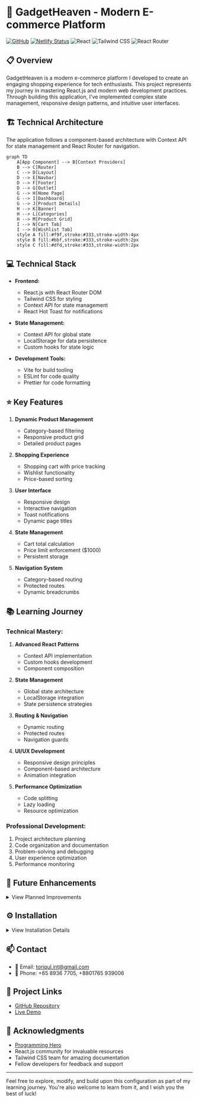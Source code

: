 # 🚀 GadgetHeaven - Modern E-commerce Platform

[![GitHub](https://img.shields.io/badge/GitHub-GadgetHeaven-blue?style=flat&logo=github)](https://github.com/programming-hero-web-course-4/b10a8-gadget-heaven-TheToriqul)
[![Netlify Status](https://api.netlify.com/api/v1/badges/your-badge-id/deploy-status)](https://ph-gadget-heaven.netlify.app/)
![React](https://img.shields.io/badge/React-18.2.0-blue?style=flat&logo=react)
![Tailwind CSS](https://img.shields.io/badge/Tailwind_CSS-3.3.0-38B2AC?style=flat&logo=tailwind-css)
![React Router](https://img.shields.io/badge/React_Router-6.10.0-CA4245?style=flat&logo=react-router)

## 📋 Overview

GadgetHeaven is a modern e-commerce platform I developed to create an engaging shopping experience for tech enthusiasts. This project represents my journey in mastering React.js and modern web development practices. Through building this application, I've implemented complex state management, responsive design patterns, and intuitive user interfaces.

## 🏗 Technical Architecture

The application follows a component-based architecture with Context API for state management and React Router for navigation.

```mermaid
graph TD
    A[App Component] --> B[Context Providers]
    B --> C[Router]
    C --> D[Layout]
    D --> E[Navbar]
    D --> F[Footer]
    D --> G[Outlet]
    G --> H[Home Page]
    G --> I[Dashboard]
    G --> J[Product Details]
    H --> K[Banner]
    H --> L[Categories]
    H --> M[Product Grid]
    I --> N[Cart Tab]
    I --> O[Wishlist Tab]
    style A fill:#f9f,stroke:#333,stroke-width:4px
    style B fill:#bbf,stroke:#333,stroke-width:2px
    style C fill:#dfd,stroke:#333,stroke-width:2px
```

## 💻 Technical Stack

- **Frontend:**
  - React.js with React Router DOM
  - Tailwind CSS for styling
  - Context API for state management
  - React Hot Toast for notifications

- **State Management:**
  - Context API for global state
  - LocalStorage for data persistence
  - Custom hooks for state logic

- **Development Tools:**
  - Vite for build tooling
  - ESLint for code quality
  - Prettier for code formatting

## ⭐ Key Features

1. **Dynamic Product Management**
   - Category-based filtering
   - Responsive product grid
   - Detailed product pages

2. **Shopping Experience**
   - Shopping cart with price tracking
   - Wishlist functionality
   - Price-based sorting

3. **User Interface**
   - Responsive design
   - Interactive navigation
   - Toast notifications
   - Dynamic page titles

4. **State Management**
   - Cart total calculation
   - Price limit enforcement ($1000)
   - Persistent storage

5. **Navigation System**
   - Category-based routing
   - Protected routes
   - Dynamic breadcrumbs

## 📚 Learning Journey

### Technical Mastery:

1. **Advanced React Patterns**
   - Context API implementation
   - Custom hooks development
   - Component composition

2. **State Management**
   - Global state architecture
   - LocalStorage integration
   - State persistence strategies

3. **Routing & Navigation**
   - Dynamic routing
   - Protected routes
   - Navigation guards

4. **UI/UX Development**
   - Responsive design principles
   - Component-based architecture
   - Animation integration

5. **Performance Optimization**
   - Code splitting
   - Lazy loading
   - Resource optimization

### Professional Development:

1. Project architecture planning
2. Code organization and documentation
3. Problem-solving and debugging
4. User experience optimization
5. Performance monitoring

## 🔄 Future Enhancements

<details>
<summary>View Planned Improvements</summary>

1. User authentication system
2. Payment gateway integration
3. Advanced filtering options
4. Review and rating system
5. Admin dashboard
6. Order tracking system
</details>

## ⚙️ Installation

<details>
<summary>View Installation Details</summary>

### Prerequisites

- Node.js (v14 or higher)
- npm or yarn
- Git

### Setup Steps

1. Clone the repository:
```bash
git clone https://github.com/programming-hero-web-course-4/b10a8-gadget-heaven-TheToriqul
```

2. Install dependencies:
```bash
cd gadget-heaven
npm install
```

3. Start development server:
```bash
npm run dev
```

</details>

## 📫 Contact

- 📧 Email: toriqul.int@gmail.com
- 📱 Phone: +65 8936 7705, +8801765 939006

## 🔗 Project Links

- [GitHub Repository](https://github.com/programming-hero-web-course-4/b10a8-gadget-heaven-TheToriqul)
- [Live Demo](https://ph-gadget-heaven.netlify.app/)

## 👏 Acknowledgments

- [Programming Hero](https://web.programming-hero.com/)
- React.js community for invaluable resources
- Tailwind CSS team for amazing documentation
- Fellow developers for feedback and support

---

Feel free to explore, modify, and build upon this configuration as part of my learning journey. You're also welcome to learn from it, and I wish you the best of luck!